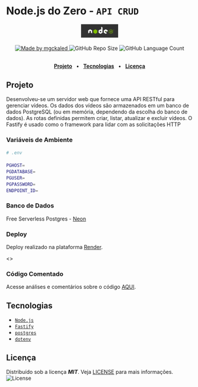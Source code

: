 <!-- markdownlint-disable MD033 -->

# Node.js do Zero - `API CRUD`

<div align="center">
   <img alt="Node.js" src=".github/assets/nodejs-logo.jpg" width="20%"/>
</div>
<br>

<div align="center">
   <a href="https://github.com/mgckaled">
      <img alt="Made by mgckaled" src="https://img.shields.io/badge/made%20by-mgckaled-yellow">
   </a>
   <img alt="GitHub Repo Size" src="https://img.shields.io/github/repo-size/mgckaled/nodejs-from-zero-api-crud">
   <img alt="GitHub Language Count" src="https://img.shields.io/github/languages/count/mgckaled/nodejs-from-zero-api-crud">
</div>
<br>

<div align="center">

[**Projeto**](#projeto) &nbsp;&nbsp;**•**&nbsp;&nbsp;
[**Tecnologias**](#tecnologias) &nbsp;&nbsp;**•**&nbsp;&nbsp;
[**Licença**](#licença)

</div>

## Projeto

Desenvolveu-se um servidor web que fornece uma API RESTful para gerenciar vídeos. Os dados dos vídeos são armazenados em um banco de dados PostgreSQL (ou em memória, dependendo da escolha do banco de dados). As rotas definidas permitem criar, listar, atualizar e excluir vídeos. O Fastify é usado como o framework para lidar com as solicitações HTTP

### Variáveis de Ambiente

```bash
# .env

PGHOST=
PGDATABASE=
PGUSER=
PGPASSWORD=
ENDPOINT_ID=
```

### Banco de Dados

Free Serverless Postgres - [Neon](https://neon.tech/)

### Deploy

Deploy realizado na plataforma [Render](https://render.com/).

<>

### Código Comentado

Acesse análises e comentários sobre o código [AQUI](./.github/docs/index.md).

## Tecnologias

- [`Node.js`](https://nodejs.org/)
- [`Fastify`](https://fastify.dev/)
- [`postgres`](https://github.com/porsager/postgres)
- [`dotenv`](https://www.npmjs.com/package/dotenv)

## Licença

Distribuído sob a licença ***MIT***. Veja [LICENSE](LICENSE) para mais informações.  <img alt="License" src="https://img.shields.io/static/v1?label=license&message=MIT&color=49AA26&labelColor=000000">
